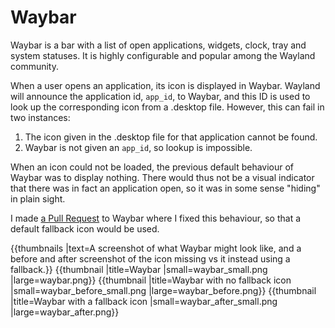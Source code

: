 # Waybar

Waybar is a bar with a list of open applications, widgets, clock, tray and system statuses. It is highly configurable and popular among the Wayland community.

When a user opens an application, its icon is displayed in Waybar. Wayland will announce the application id, `app_id`, to Waybar, and this ID is used to look up the corresponding icon from a .desktop file. However, this can fail in two instances:

1. The icon given in the .desktop file for that application cannot be found.
2. Waybar is not given an `app_id`, so lookup is impossible.

When an icon could not be loaded, the previous default behaviour of Waybar was to display nothing. There would thus not be a visual indicator that there was in fact an application open, so it was in some sense "hiding" in plain sight.

I made [a Pull Request](https://github.com/Alexays/Waybar/pull/2677) to Waybar where I fixed this behaviour, so that a default fallback icon would be used.


{{thumbnails |text=A screenshot of what Waybar might look like, and a before and after screenshot of the icon missing vs it instead using a fallback.}}
{{thumbnail |title=Waybar |small=waybar_small.png |large=waybar.png}}
{{thumbnail |title=Waybar with no fallback icon |small=waybar_before_small.png |large=waybar_before.png}}
{{thumbnail |title=Waybar with a fallback icon  |small=waybar_after_small.png  |large=waybar_after.png}}

